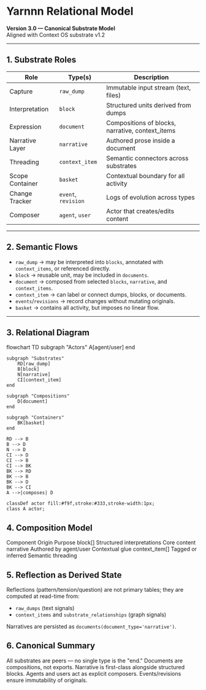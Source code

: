 # Yarnnn Relational Model

**Version 3.0 — Canonical Substrate Model**  
Aligned with Context OS substrate v1.2

---

## 1. Substrate Roles

| Role              | Type(s)           | Description |
| ----------------- | ----------------- | ----------- |
| Capture           | `raw_dump`        | Immutable input stream (text, files) |
| Interpretation    | `block`           | Structured units derived from dumps |
| Expression        | `document`        | Compositions of blocks, narrative, context_items |
| Narrative Layer   | `narrative`       | Authored prose inside a document |
| Threading         | `context_item`    | Semantic connectors across substrates |
| Scope Container   | `basket`          | Contextual boundary for all activity |
| Change Tracker    | `event`, `revision` | Logs of evolution across types |
| Composer          | `agent`, `user`   | Actor that creates/edits content |

---

## 2. Semantic Flows

- `raw_dump` → may be interpreted into `blocks`, annotated with `context_items`, or referenced directly.  
- `block` → reusable unit, may be included in `documents`.  
- `document` → composed from selected `blocks`, `narrative`, and `context_items`.  
- `context_item` → can label or connect dumps, blocks, or documents.  
- `events`/`revisions` → record changes without mutating originals.  
- `basket` → contains all activity, but imposes no linear flow.  

---

## 3. Relational Diagram

flowchart TD
    subgraph "Actors"
        A[agent/user]
    end

    subgraph "Substrates"
        RD[raw_dump]
        B[block]
        N[narrative]
        CI[context_item]
    end

    subgraph "Compositions"
        D[document]
    end

    subgraph "Containers"
        BK[basket]
    end

    RD --> B
    B --> D
    N --> D
    CI --> D
    CI --> B
    CI --> BK
    BK --> RD
    BK --> B
    BK --> D
    BK --> CI
    A -->|composes| D

    classDef actor fill:#f9f,stroke:#333,stroke-width:1px;
    class A actor;

##  4. Composition Model
Component	Origin	Purpose
block[]	Structured interpretations	Core content
narrative	Authored by agent/user	Contextual glue
context_item[]	Tagged or inferred	Semantic threading

## 5. Reflection as Derived State
Reflections (pattern/tension/question) are not primary tables; they are computed at read-time from:
- `raw_dumps` (text signals)
- `context_items` and `substrate_relationships` (graph signals)

Narratives are persisted as `documents(document_type='narrative')`.

## 6. Canonical Summary
All substrates are peers — no single type is the "end."
Documents are compositions, not exports.
Narrative is first-class alongside structured blocks.
Agents and users act as explicit composers.
Events/revisions ensure immutability of originals.